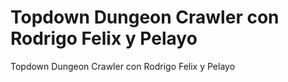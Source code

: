 # Topdown Dungeon Crawler con Rodrigo Felix y Pelayo
 Topdown Dungeon Crawler con Rodrigo Felix y Pelayo
